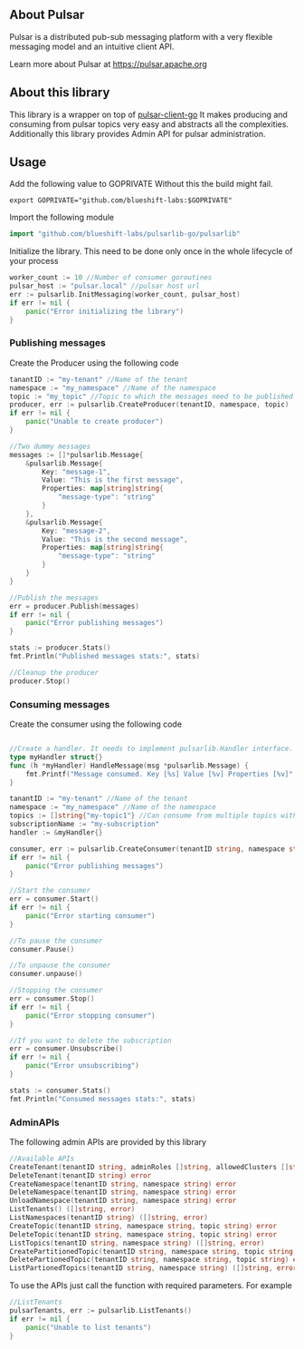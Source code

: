 ## About Pulsar 

Pulsar is a distributed pub-sub messaging platform with a very
flexible messaging model and an intuitive client API.

Learn more about Pulsar at https://pulsar.apache.org

## About this library

This library is a wrapper on top of [pulsar-client-go](github.com/apache/pulsar-client-go)
It makes producing and consuming from pulsar topics very easy and abstracts all the complexities. Additionally this library provides Admin API for pulsar administration.

## Usage 
Add the following value to GOPRIVATE
Without this the build might fail.
```
export GOPRIVATE="github.com/blueshift-labs:$GOPRIVATE"
```
Import the following module
```go
import "github.com/blueshift-labs/pulsarlib-go/pulsarlib"
```
Initialize the library. This need to be done only once in the whole lifecycle of your process
```go
worker_count := 10 //Number of consumer goroutines
pulsar_host := "pulsar.local" //pulsar host url
err := pulsarlib.InitMessaging(worker_count, pulsar_host)
if err != nil {
    panic("Error initializing the library")
}
```

### Publishing messages
Create the Producer using the following code
```go
tanantID := "my-tenant" //Name of the tenant
namespace := "my_namespace" //Name of the namespace
topic := "my_topic" //Topic to which the messages need to be published
producer, err := pulsarlib.CreateProducer(tenantID, namespace, topic)
if err != nil {
    panic("Unable to create producer")
}

//Two dummy messages
messages := []*pulsarlib.Message{
    &pulsarlib.Message{
        Key: "message-1",
        Value: "This is the first message",
        Properties: map[string]string{
            "message-type": "string"
        }
    },
    &pulsarlib.Message{
        Key: "message-2",
        Value: "This is the second message",
        Properties: map[string]string{
            "message-type": "string"
        }
    }
}

//Publish the messages
err = producer.Publish(messages)
if err != nil {
    panic("Error publishing messages")
}

stats := producer.Stats()
fmt.Println("Published messages stats:", stats)

//Cleanup the producer
producer.Stop()
```

### Consuming messages
Create the consumer using the following code
```go

//Create a handler. It needs to implement pulsarlib.Handler interface.
type myHandler struct{}
func (h *myHandler) HandleMessage(msg *pulsarlib.Message) {
    fmt.Printf("Message consumed. Key [%s] Value [%v] Properties [%v]", msg.Key, msg.Value, msg.Properties)
}  

tanantID := "my-tenant" //Name of the tenant
namespace := "my_namespace" //Name of the namespace
topics := []string{"my-topic1"} //Can consume from multiple topics within a namespace
subscriptionName := "my-subscription"
handler := &myHandler{}

consumer, err := pulsarlib.CreateConsumer(tenantID string, namespace string, topics []string, subscriptionName string, handler Handler)
if err != nil {
    panic("Error publishing messages")
}

//Start the consumer
err = consumer.Start()
if err != nil {
    panic("Error starting consumer")
}

//To pause the consumer
consumer.Pause()

//To unpause the consumer
consumer.unpause()

//Stopping the consumer
err = consumer.Stop()
if err != nil {
    panic("Error stopping consumer")
}

//If you want to delete the subscription
err = consumer.Unsubscribe()
if err != nil {
    panic("Error unsubscribing")
}

stats := consumer.Stats()
fmt.Println("Consumed messages stats:", stats)
```

### AdminAPIs
The following admin APIs are provided by this library
```go
//Available APIs
CreateTenant(tenantID string, adminRoles []string, allowedClusters []string) error
DeleteTenant(tenantID string) error
CreateNamespace(tenantID string, namespace string) error
DeleteNamespace(tenantID string, namespace string) error
UnloadNamespace(tenantID string, namespace string) error
ListTenants() ([]string, error)
ListNamespaces(tenantID string) ([]string, error)
CreateTopic(tenantID string, namespace string, topic string) error
DeleteTopic(tenantID string, namespace string, topic string) error
ListTopics(tenantID string, namespace string) ([]string, error)
CreatePartitionedTopic(tenantID string, namespace string, topic string, partitions int) error
DeletePartionedTopic(tenantID string, namespace string, topic string) error
ListPartionedTopics(tenantID string, namespace string) ([]string, error)
```
To use the APIs just call the function with required parameters. For example
```go
//ListTenants
pulsarTenants, err := pulsarlib.ListTenants()
if err != nil {
    panic("Unable to list tenants")
}
```